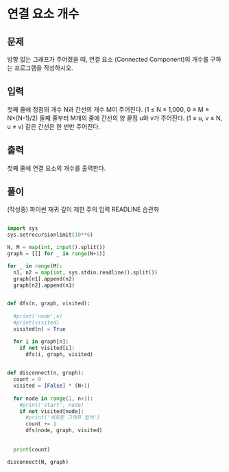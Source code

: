 # 연결 요소 개수

## 문제
방향 없는 그래프가 주어졌을 때, 연결 요소 (Connected Component)의 개수를 구하는 프로그램을 작성하시오.

## 입력
첫째 줄에 정점의 개수 N과 간선의 개수 M이 주어진다. (1 ≤ N ≤ 1,000, 0 ≤ M ≤ N×(N-1)/2) 둘째 줄부터 M개의 줄에 간선의 양 끝점 u와 v가 주어진다. (1 ≤ u, v ≤ N, u ≠ v) 같은 간선은 한 번만 주어진다.

## 출력
첫째 줄에 연결 요소의 개수를 출력한다.

## 풀이
(작성중)
파이썬 재귀 깊이 제한 주의
입력 READLINE 습관화

```python

import sys
sys.setrecursionlimit(10**6)

N, M = map(int, input().split())
graph = [[] for _ in range(N+1)]

for _ in range(M):
  n1, n2 = map(int, sys.stdin.readline().split())
  graph[n1].append(n2)
  graph[n2].append(n1)


def dfs(n, graph, visited):
  
  #print('node',n)
  #print(visited)
  visited[n] = True

  for i in graph[n]:
    if not visited[i]:
      dfs(i, graph, visited)
    

def disconnect(n, graph):
  count = 0
  visited = [False] * (N+1)
  
  for node in range(1, n+1):
    #print('start', node)
    if not visited[node]:
      #print('새로운 그래프 탐색')
      count += 1
      dfs(node, graph, visited)
  
    
  print(count)

disconnect(N, graph)

```
